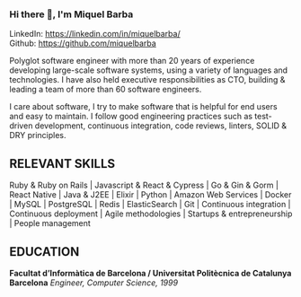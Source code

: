 ### Hi there 👋, I'm Miquel Barba

LinkedIn: https://linkedin.com/in/miquelbarba/<br/>
Github: https://github.com/miquelbarba

Polyglot software engineer with more than 20 years of experience developing large-scale software systems, using a
variety of languages and technologies. I have also held executive responsibilities as CTO, building & leading a team
of more than 60 software engineers.

I care about software, I try to make software that is helpful for end users and easy to maintain. I follow good
engineering practices such as test-driven development, continuous integration, code reviews, linters, SOLID & DRY
principles.

## RELEVANT SKILLS

Ruby & Ruby on Rails | Javascript & React & Cypress | Go & Gin & Gorm | React Native | Java & J2EE | Elixir |
Python | Amazon Web Services | Docker | MySQL | PostgreSQL | Redis | ElasticSearch | Git | Continuous integration
| Continuous deployment | Agile methodologies | Startups & entrepreneurship | People management

## EDUCATION

**Facultat d’Informàtica de Barcelona / Universitat Politècnica de Catalunya
Barcelona**
_Engineer, Computer Science, 1999_


